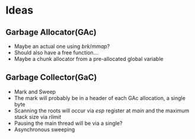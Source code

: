 # Ideas

## Garbage Allocator(GAc)
- Maybe an actual one using *brk*/*mmap*?
- Should also have a free function...
- Maybe a chunk allocator from a pre-allocated global variable

## Garbage Collector(GaC)
- Mark and Sweep
- The mark will probably be in a header of each GAc allocation, a single byte
- Scanning the roots will occur via *esp* register at *main* and the maximum stack size via *rlimit*
- Pausing the main thread will be via a single?
- Asynchronous sweeping

